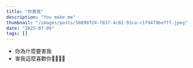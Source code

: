 ```yaml
---
title: "你害我"
description: "You make me"
thumbnail: "/images/posts/50898f24-f837-4c82-91ca-c1f94796efff.jpeg"
date: "2025-07-09"
tags: []
---
```

- 你為什麼要害我
- 害我這麼喜歡你🤬🤬😭😭
